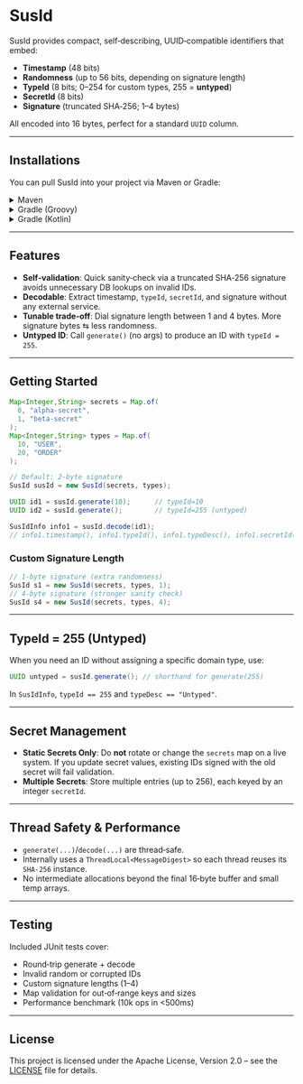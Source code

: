 # SusId

SusId provides compact, self‑describing, UUID‑compatible identifiers that embed:

* **Timestamp** (48 bits)
* **Randomness** (up to 56 bits, depending on signature length)
* **TypeId** (8 bits; 0–254 for custom types, 255 = **untyped**)
* **SecretId** (8 bits)
* **Signature** (truncated SHA‑256; 1–4 bytes)

All encoded into 16 bytes, perfect for a standard `UUID` column.

---

## Installations

You can pull SusId into your project via Maven or Gradle:

<details>
<summary>Maven</summary>

```xml
<dependency>
  <groupId>eu.davide</groupId>
  <artifactId>susid</artifactId>
  <version>1.0.0</version>
</dependency>
```

</details>

<details>
<summary>Gradle (Groovy)</summary>

```groovy
implementation 'eu.davide:susid:1.0.0'
```

</details>

<details>
<summary>Gradle (Kotlin)</summary>

```kotlin
implementation("eu.davide:susid:1.0.0")
```

</details>

---

## Features

* **Self‑validation**: Quick sanity‑check via a truncated SHA‑256 signature avoids unnecessary DB lookups on invalid IDs.
* **Decodable**: Extract timestamp, `typeId`, `secretId`, and signature without any external service.
* **Tunable trade‑off**: Dial signature length between 1 and 4 bytes. More signature bytes ⇆ less randomness.
* **Untyped ID**: Call `generate()` (no args) to produce an ID with `typeId = 255`.

---

## Getting Started

```java
Map<Integer,String> secrets = Map.of(
  0, "alpha-secret",
  1, "beta-secret"
);
Map<Integer,String> types = Map.of(
  10, "USER",
  20, "ORDER"
);

// Default: 2‑byte signature
SusId susId = new SusId(secrets, types);

UUID id1 = susId.generate(10);      // typeId=10
UUID id2 = susId.generate();        // typeId=255 (untyped)

SusIdInfo info1 = susId.decode(id1);
// info1.timestamp(), info1.typeId(), info1.typeDesc(), info1.secretId(), info1.valid()
```

### Custom Signature Length

```java
// 1‑byte signature (extra randomness)
SusId s1 = new SusId(secrets, types, 1);
// 4‑byte signature (stronger sanity check)
SusId s4 = new SusId(secrets, types, 4);
```

---

## TypeId = 255 (Untyped)

When you need an ID without assigning a specific domain type, use:

```java
UUID untyped = susId.generate(); // shorthand for generate(255)
```

In `SusIdInfo`, `typeId == 255` and `typeDesc == "Untyped"`.

---

## Secret Management

* **Static Secrets Only**: Do **not** rotate or change the `secrets` map on a live system. If you update secret values, existing IDs signed with the old secret will fail validation.
* **Multiple Secrets**: Store multiple entries (up to 256), each keyed by an integer `secretId`.

---

## Thread Safety & Performance

* `generate(...)`/`decode(...)` are thread‑safe.
* Internally uses a `ThreadLocal<MessageDigest>` so each thread reuses its `SHA-256` instance.
* No intermediate allocations beyond the final 16‑byte buffer and small temp arrays.

---

## Testing

Included JUnit tests cover:

* Round‑trip generate + decode
* Invalid random or corrupted IDs
* Custom signature lengths (1–4)
* Map validation for out‑of‑range keys and sizes
* Performance benchmark (10k ops in <500ms)

---

## License

This project is licensed under the Apache License, Version 2.0 – see the [LICENSE](./LICENSE) file for details.